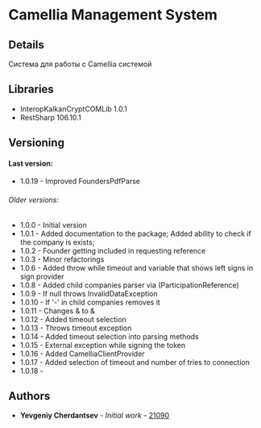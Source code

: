# Camellia Management System

## Details

Система для работы с Camellia системой

## Libraries

* InteropKalkanCryptCOMLib 1.0.1
* RestSharp 106.10.1

## Versioning
#### Last version:
* 1.0.19 - Improved FoundersPdfParse

###### Older versions:
* 1.0.0 - Initial version
* 1.0.1 - Added documentation to the package; Added ability to check if the company is exists;
* 1.0.2 - Founder getting included in requesting reference
* 1.0.3 - Minor refactorings
* 1.0.6 - Added throw while timeout and variable that shows left signs in sign provider
* 1.0.8 - Added child companies parser via (ParticipationReference)
* 1.0.9 - If null throws InvalidDataException
* 1.0.10 - If '-' in child companies removes it
* 1.0.11 - Changes &amp; to &
* 1.0.12 - Added timeout selection
* 1.0.13 - Throws timeout exception
* 1.0.14 - Added timeout selection into parsing methods
* 1.0.15 - External exception while signing the token
* 1.0.16 - Added CamelliaClientProvider
* 1.0.17 - Added selection of timeout and number of tries to connection
* 1.0.18 - 

## Authors

* **Yevgeniy Cherdantsev** - *Initial work* - [21090](https://gitlab.com/21090)